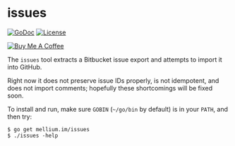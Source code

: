 # issues

[![GoDoc](https://godoc.org/mellium.im/issues?status.svg)](https://godoc.org/mellium.im/issues)
[![License](https://img.shields.io/badge/license-FreeBSD-blue.svg)](https://opensource.org/licenses/BSD-2-Clause)

[![Buy Me A Coffee](https://www.buymeacoffee.com/assets/img/custom_images/purple_img.png)](https://www.buymeacoffee.com/samwhited)

The `issues` tool extracts a Bitbucket issue export and attempts to import it
into GitHub.

Right now it does not preserve issue IDs properly, is not idempotent, and does
not import comments; hopefully these shortcomings will be fixed soon.

To install and run, make sure `GOBIN` (`~/go/bin` by default) is in your `PATH`,
and then try:

```
$ go get mellium.im/issues
$ ./issues -help
```
